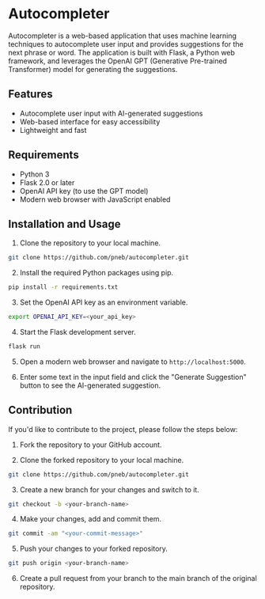 # Autocompleter

Autocompleter is a web-based application that uses machine learning techniques to autocomplete user input and provides suggestions for the next phrase or word. The application is built with Flask, a Python web framework, and leverages the OpenAI GPT (Generative Pre-trained Transformer) model for generating the suggestions.

## Features
- Autocomplete user input with AI-generated suggestions
- Web-based interface for easy accessibility
- Lightweight and fast

## Requirements
- Python 3
- Flask 2.0 or later
- OpenAI API key (to use the GPT model)
- Modern web browser with JavaScript enabled

## Installation and Usage
1. Clone the repository to your local machine.
```bash
git clone https://github.com/pneb/autocompleter.git
```

2. Install the required Python packages using pip.
```bash
pip install -r requirements.txt
```

3. Set the OpenAI API key as an environment variable.
```bash
export OPENAI_API_KEY=<your_api_key>
```

4. Start the Flask development server.
```bash
flask run
```

5. Open a modern web browser and navigate to `http://localhost:5000`.

6. Enter some text in the input field and click the "Generate Suggestion" button to see the AI-generated suggestion.

## Contribution
If you'd like to contribute to the project, please follow the steps below:

1. Fork the repository to your GitHub account.

2. Clone the forked repository to your local machine.
```bash
git clone https://github.com/pneb/autocompleter.git
```

3. Create a new branch for your changes and switch to it.
```bash
git checkout -b <your-branch-name>
```

4. Make your changes, add and commit them.
```bash
git commit -am "<your-commit-message>"
```

5. Push your changes to your forked repository.
```bash
git push origin <your-branch-name>
```

6. Create a pull request from your branch to the main branch of the original repository.
